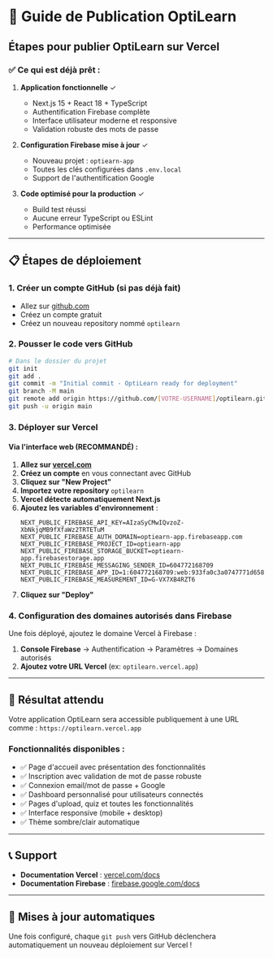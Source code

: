 # 🚀 Guide de Publication OptiLearn

## Étapes pour publier OptiLearn sur Vercel

### ✅ **Ce qui est déjà prêt :**

1. **Application fonctionnelle** ✓
   - Next.js 15 + React 18 + TypeScript
   - Authentification Firebase complète
   - Interface utilisateur moderne et responsive
   - Validation robuste des mots de passe

2. **Configuration Firebase mise à jour** ✓
   - Nouveau projet : `optiearn-app`
   - Toutes les clés configurées dans `.env.local`
   - Support de l'authentification Google

3. **Code optimisé pour la production** ✓
   - Build test réussi
   - Aucune erreur TypeScript ou ESLint
   - Performance optimisée

---

## 📋 **Étapes de déploiement**

### **1. Créer un compte GitHub (si pas déjà fait)**
- Allez sur [github.com](https://github.com)
- Créez un compte gratuit
- Créez un nouveau repository nommé `optilearn`

### **2. Pousser le code vers GitHub**
```bash
# Dans le dossier du projet
git init
git add .
git commit -m "Initial commit - OptiLearn ready for deployment"
git branch -M main
git remote add origin https://github.com/[VOTRE-USERNAME]/optilearn.git
git push -u origin main
```

### **3. Déployer sur Vercel**

#### **Via l'interface web (RECOMMANDÉ) :**

1. **Allez sur [vercel.com](https://vercel.com)**
2. **Créez un compte** en vous connectant avec GitHub
3. **Cliquez sur "New Project"**
4. **Importez votre repository** `optilearn`
5. **Vercel détecte automatiquement Next.js**
6. **Ajoutez les variables d'environnement** :
   ```
   NEXT_PUBLIC_FIREBASE_API_KEY=AIzaSyCMwIQvzoZ-XbNkjqMB9fXfaWz2TRTETuM
   NEXT_PUBLIC_FIREBASE_AUTH_DOMAIN=optiearn-app.firebaseapp.com
   NEXT_PUBLIC_FIREBASE_PROJECT_ID=optiearn-app
   NEXT_PUBLIC_FIREBASE_STORAGE_BUCKET=optiearn-app.firebasestorage.app
   NEXT_PUBLIC_FIREBASE_MESSAGING_SENDER_ID=604772168709
   NEXT_PUBLIC_FIREBASE_APP_ID=1:604772168709:web:933fa0c3a0747771d6586c
   NEXT_PUBLIC_FIREBASE_MEASUREMENT_ID=G-VX7XB4RZT6
   ```
7. **Cliquez sur "Deploy"**

### **4. Configuration des domaines autorisés dans Firebase**

Une fois déployé, ajoutez le domaine Vercel à Firebase :

1. **Console Firebase** → Authentification → Paramètres → Domaines autorisés
2. **Ajoutez votre URL Vercel** (ex: `optilearn.vercel.app`)

---

## 🎉 **Résultat attendu**

Votre application OptiLearn sera accessible publiquement à une URL comme :
`https://optilearn.vercel.app`

### **Fonctionnalités disponibles :**
- ✅ Page d'accueil avec présentation des fonctionnalités
- ✅ Inscription avec validation de mot de passe robuste
- ✅ Connexion email/mot de passe + Google
- ✅ Dashboard personnalisé pour utilisateurs connectés
- ✅ Pages d'upload, quiz et toutes les fonctionnalités
- ✅ Interface responsive (mobile + desktop)
- ✅ Thème sombre/clair automatique

---

## 📞 **Support**

- **Documentation Vercel** : [vercel.com/docs](https://vercel.com/docs)
- **Documentation Firebase** : [firebase.google.com/docs](https://firebase.google.com/docs)

---

## 🔄 **Mises à jour automatiques**

Une fois configuré, chaque `git push` vers GitHub déclenchera automatiquement un nouveau déploiement sur Vercel !
